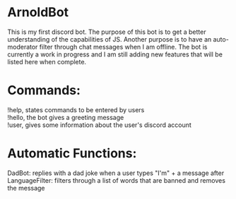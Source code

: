 # ArnoldBot

This is my first discord bot. The purpose of this bot is to get a better understanding
of the capabilities of JS. Another purpose is to have an auto-moderator filter through
chat messages when I am offline. The bot is currently a work in progress and I am still
adding new features that will be listed here when complete.

# Commands:

!help, states commands to be entered by users <br />
!hello, the bot gives a greeting message <br />
!user, gives some information about the user's discord account <br />

# Automatic Functions:

DadBot: replies with a dad joke when a user types "I'm" + a message after <br />
LanguageFilter: filters through a list of words that are banned and removes the message
